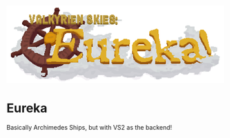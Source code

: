 ![Logo-Recovered](vs_engine_logo.png)

# Eureka

Basically Archimedes Ships, but with VS2 as the backend!
